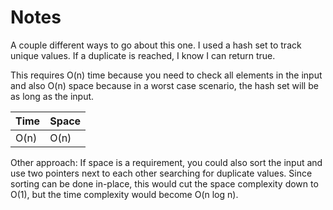 # Notes

A couple different ways to go about this one. I used a hash set to track unique
values. If a duplicate is reached, I know I can return true.

This requires O(n) time because you need to check all elements in the input and
also O(n) space because in a worst case scenario, the hash set will be as long
as the input.

| Time | Space |
| ---- | ----- |
| O(n) | O(n)  |

Other approach: If space is a requirement, you could also sort the input and use
two pointers next to each other searching for duplicate values. Since sorting
can be done in-place, this would cut the space complexity down to O(1), but the
time complexity would become O(n log n).
